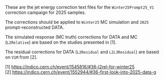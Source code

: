 These are the jet energy correction text files for the `Winter25Prompt25_V1` correction campaign
for 2025 samples.

The corrections should be applied to `Winter25` MC simulation and `2025` prompt-reconstructed DATA.

The simulated response (MC truth) corrections for DATA and MC (`L2Relative`) are based on the studies presented in [1].

The residual corrections for DATA (`L2Residual` and `L2L3Residual`) are based on `V1M` from [2].

[1] https://indico.cern.ch/event/1545816/#36-l2rel-for-winter25<br />
[2] https://indico.cern.ch/event/1552944/#36-first-look-into-2025-data-g<br />


